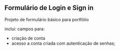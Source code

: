 ## Formulário de Login e Sign in

Projeto de formulário básico para portfólio

inclui:
campos para:
- criação de conta
-  acesso a conta criada com autenticação de senhas;
